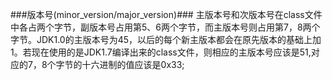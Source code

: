###版本号(minor_version/major_version)###
主版本号和次版本号在class文件中各占两个字节，副版本号占用第5、6两个字节，而主版本号则占用第7，8两个字节。JDK1.0的主版本号为45，以后的每个新主版本都会在原先版本的基础上加1。若现在使用的是JDK1.7编译出来的class文件，则相应的主版本号应该是51,对应的7，8个字节的十六进制的值应该是0x33;